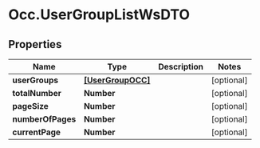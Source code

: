 # Occ.UserGroupListWsDTO

## Properties
Name | Type | Description | Notes
------------ | ------------- | ------------- | -------------
**userGroups** | [**[UserGroupOCC]**](UserGroupOCC.md) |  | [optional] 
**totalNumber** | **Number** |  | [optional] 
**pageSize** | **Number** |  | [optional] 
**numberOfPages** | **Number** |  | [optional] 
**currentPage** | **Number** |  | [optional] 


